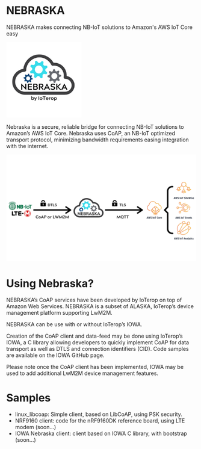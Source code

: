 # NEBRASKA
NEBRASKA makes connecting NB-IoT solutions to Amazon's AWS IoT Core easy

[![NEBRASKA Logo](.images/Nebraska_200-1.png)](https://ioterop.com/nebraska/)

Nebraska is a secure, reliable bridge for connecting NB-IoT solutions to Amazon’s AWS IoT Core. Nebraska uses CoAP, an NB-IoT optimized transport protocol, minimizing bandwidth requirements easing integration with the internet.



![NEBRASKA Flow](.images/Neb-Diagram.png)

# Using Nebraska?

NEBRASKA’s CoAP services have been developed by IoTerop on top of Amazon Web Services. NEBRASKA is a subset of ALASKA, IoTerop’s device management platform supporting LwM2M.

NEBRASKA can be use with or without IoTerop’s IOWA.

Creation of the CoAP client and data-feed may be done using IoTerop’s IOWA, a C library allowing developers to quickly implement CoAP for data transport as well as DTLS and connection identifiers (CID).
Code samples are available on the IOWA GitHub page.

Please note once the CoAP client has been implemented, IOWA may be used to add additional LwM2M device management features.

# Samples

  * linux_libcoap: Simple client, based on LibCoAP, using PSK security.
  * NRF9160 client: code for the nRF9160DK reference board, using LTE modem (soon...)
  * IOWA Nebraska client: client based on IOWA C library, with bootstrap (soon...)
